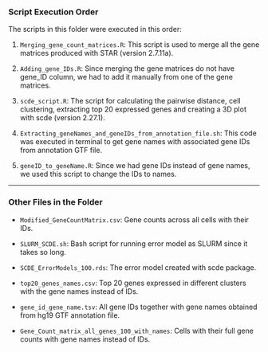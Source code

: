 ### Script Execution Order

The scripts in this folder were executed in this order:

1. `Merging_gene_count_matrices.R`: This script is used to merge all the gene matrices produced with STAR (version 2.7.11a).

2. `Adding_gene_IDs.R`: Since merging the gene matrices do not have gene_ID column, we had to add it manually from one of the gene matrices.

3. `scde_script.R`: The script for calculating the pairwise distance, cell clustering, extracting top 20 expressed genes and creating a 3D plot with scde (version 2.27.1).

4. `Extracting_geneNames_and_geneIDs_from_annotation_file.sh`: This code was executed in terminal to get gene names with associated gene IDs from annotation GTF file.

5. `geneID_to_geneName.R`: Since we had gene IDs instead of gene names, we used this script to change the IDs to names.

---

### Other Files in the Folder

- `Modified_GeneCountMatrix.csv`: Gene counts across all cells with their IDs.

- `SLURM_SCDE.sh`: Bash script for running error model as SLURM since it takes so long.

- `SCDE_ErrorModels_100.rds`: The error model created with scde package.

- `top20_genes_names.csv`: Top 20 genes expressed in different clusters with the gene names instead of IDs.

- `gene_id_gene_name.tsv`: All gene IDs together with gene names obtained from hg19 GTF annotation file.
  
- `Gene_Count_matrix_all_genes_100_with_names`: Cells with their full gene counts with gene names instead of IDs.
